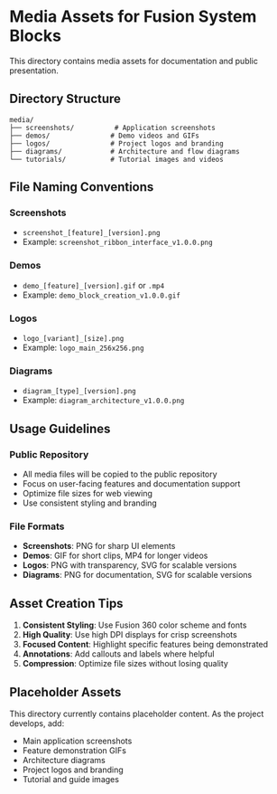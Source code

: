 # Media Assets for Fusion System Blocks

This directory contains media assets for documentation and public presentation.

## Directory Structure

```
media/
├── screenshots/          # Application screenshots
├── demos/               # Demo videos and GIFs
├── logos/               # Project logos and branding
├── diagrams/            # Architecture and flow diagrams
└── tutorials/           # Tutorial images and videos
```

## File Naming Conventions

### Screenshots
- `screenshot_[feature]_[version].png`
- Example: `screenshot_ribbon_interface_v1.0.0.png`

### Demos
- `demo_[feature]_[version].gif` or `.mp4`
- Example: `demo_block_creation_v1.0.0.gif`

### Logos
- `logo_[variant]_[size].png`
- Example: `logo_main_256x256.png`

### Diagrams
- `diagram_[type]_[version].png`
- Example: `diagram_architecture_v1.0.0.png`

## Usage Guidelines

### Public Repository
- All media files will be copied to the public repository
- Focus on user-facing features and documentation support
- Optimize file sizes for web viewing
- Use consistent styling and branding

### File Formats
- **Screenshots**: PNG for sharp UI elements
- **Demos**: GIF for short clips, MP4 for longer videos
- **Logos**: PNG with transparency, SVG for scalable versions
- **Diagrams**: PNG for documentation, SVG for scalable versions

## Asset Creation Tips

1. **Consistent Styling**: Use Fusion 360 color scheme and fonts
2. **High Quality**: Use high DPI displays for crisp screenshots
3. **Focused Content**: Highlight specific features being demonstrated
4. **Annotations**: Add callouts and labels where helpful
5. **Compression**: Optimize file sizes without losing quality

## Placeholder Assets

This directory currently contains placeholder content. As the project develops, add:

- Main application screenshots
- Feature demonstration GIFs
- Architecture diagrams
- Project logos and branding
- Tutorial and guide images